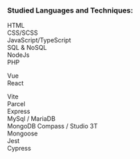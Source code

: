 ### Studied Languages and Techniques:
HTML <br>
CSS/SCSS <br>
JavaScript/TypeScript <br>
SQL & NoSQL <br>
NodeJs <br>
PHP <br>

Vue<br>
React<br>

Vite <br>
Parcel <br>
Express <br>
MySql / MariaDB <br>
MongoDB Compass / Studio 3T <br>
Mongoose <br>
Jest <br>
Cypress <br>

<!--
**emiliamassing/emiliamassing** is a ✨ _special_ ✨ repository because its `README.md` (this file) appears on your GitHub profile.

Here are some ideas to get you started:

- 🔭 I’m currently working on ...
- 🌱 I’m currently learning ...
- 👯 I’m looking to collaborate on ...
- 🤔 I’m looking for help with ...
- 💬 Ask me about ...
- 📫 How to reach me: ...
- 😄 Pronouns: ...
- ⚡ Fun fact: ...
-->
